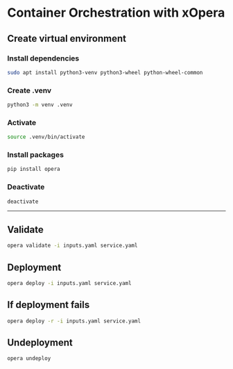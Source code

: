 # Container Orchestration with xOpera

## Create virtual environment
### Install dependencies
```bash
sudo apt install python3-venv python3-wheel python-wheel-common
```
### Create .venv
```bash
python3 -m venv .venv
```
### Activate
```bash
source .venv/bin/activate
```
### Install packages
```bash
pip install opera
```

### Deactivate
```bash
deactivate
```
---
## Validate
```bash
opera validate -i inputs.yaml service.yaml
```

## Deployment
```bash
opera deploy -i inputs.yaml service.yaml
```

## If deployment fails
```bash
opera deploy -r -i inputs.yaml service.yaml
```

## Undeployment
```bash
opera undeploy
```